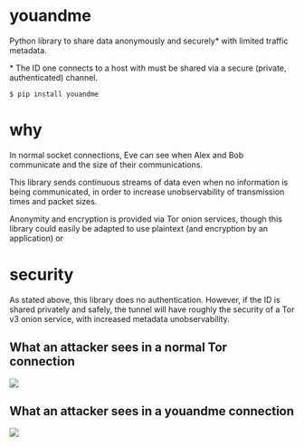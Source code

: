 # youandme

Python library to share data anonymously and securely* with limited traffic metadata.

\* The ID one connects to a host with must be shared via a secure (private, authenticated) channel.

`$ pip install youandme`

# why

In normal socket connections, Eve can see when Alex and Bob communicate and the size of their communications.

This library sends continuous streams of data even when no information is being communicated, in order to increase unobservability of transmission times and packet sizes.

Anonymity and encryption is provided via Tor onion services, though this library could easily be adapted to use plaintext (and encryption by an application) or


# security

As stated above, this library does no authentication. However, if the ID is shared privately and safely, the tunnel will have roughly the security of a Tor v3 onion service, with increased metadata unobservability.


## What an attacker sees in a normal Tor connection

![](no-dummy.png)


## What an attacker sees in a youandme connection


![](dummy.png)